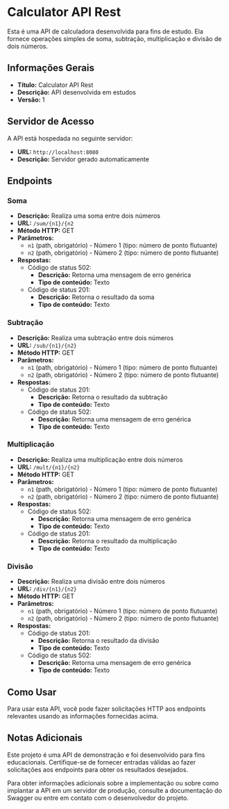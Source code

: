 # Calculator API Rest

Esta é uma API de calculadora desenvolvida para fins de estudo. Ela fornece operações simples de soma, subtração, multiplicação e divisão de dois números.

## Informações Gerais

- **Título:** Calculator API Rest
- **Descrição:** API desenvolvida em estudos
- **Versão:** 1

## Servidor de Acesso

A API está hospedada no seguinte servidor:

- **URL:** `http://localhost:8080`
- **Descrição:** Servidor gerado automaticamente

## Endpoints

### Soma
- **Descrição:** Realiza uma soma entre dois números
- **URL:** `/sum/{n1}/{n2`
- **Método HTTP:** GET
- **Parâmetros:**
  - `n1` (path, obrigatório) - Número 1 (tipo: número de ponto flutuante)
  - `n2` (path, obrigatório) - Número 2 (tipo: número de ponto flutuante)
- **Respostas:**
  - Código de status 502:
    - **Descrição:** Retorna uma mensagem de erro genérica
    - **Tipo de conteúdo:** Texto
  - Código de status 201:
    - **Descrição:** Retorna o resultado da soma
    - **Tipo de conteúdo:** Texto

### Subtração
- **Descrição:** Realiza uma subtração entre dois números
- **URL:** `/sub/{n1}/{n2}`
- **Método HTTP:** GET
- **Parâmetros:**
  - `n1` (path, obrigatório) - Número 1 (tipo: número de ponto flutuante)
  - `n2` (path, obrigatório) - Número 2 (tipo: número de ponto flutuante)
- **Respostas:**
  - Código de status 201:
    - **Descrição:** Retorna o resultado da subtração
    - **Tipo de conteúdo:** Texto
  - Código de status 502:
    - **Descrição:** Retorna uma mensagem de erro genérica
    - **Tipo de conteúdo:** Texto

### Multiplicação
- **Descrição:** Realiza uma multiplicação entre dois números
- **URL:** `/mult/{n1}/{n2}`
- **Método HTTP:** GET
- **Parâmetros:**
  - `n1` (path, obrigatório) - Número 1 (tipo: número de ponto flutuante)
  - `n2` (path, obrigatório) - Número 2 (tipo: número de ponto flutuante)
- **Respostas:**
  - Código de status 502:
    - **Descrição:** Retorna uma mensagem de erro genérica
    - **Tipo de conteúdo:** Texto
  - Código de status 201:
    - **Descrição:** Retorna o resultado da multiplicação
    - **Tipo de conteúdo:** Texto

### Divisão
- **Descrição:** Realiza uma divisão entre dois números
- **URL:** `/div/{n1}/{n2}`
- **Método HTTP:** GET
- **Parâmetros:**
  - `n1` (path, obrigatório) - Número 1 (tipo: número de ponto flutuante)
  - `n2` (path, obrigatório) - Número 2 (tipo: número de ponto flutuante)
- **Respostas:**
  - Código de status 201:
    - **Descrição:** Retorna o resultado da divisão
    - **Tipo de conteúdo:** Texto
  - Código de status 502:
    - **Descrição:** Retorna uma mensagem de erro genérica
    - **Tipo de conteúdo:** Texto

## Como Usar

Para usar esta API, você pode fazer solicitações HTTP aos endpoints relevantes usando as informações fornecidas acima.

## Notas Adicionais

Este projeto é uma API de demonstração e foi desenvolvido para fins educacionais. Certifique-se de fornecer entradas válidas ao fazer solicitações aos endpoints para obter os resultados desejados.

Para obter informações adicionais sobre a implementação ou sobre como implantar a API em um servidor de produção, consulte a documentação do Swagger ou entre em contato com o desenvolvedor do projeto.
